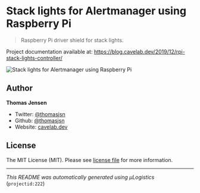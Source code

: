 # Stack lights for Alertmanager using Raspberry Pi

> Raspberry Pi driver shield for stack lights.

Project documentation available at: https://blog.cavelab.dev/2019/12/rpi-stack-lights-controller/

![Stack lights for Alertmanager using Raspberry Pi](https://i.logistics.cavelab.net/large/2645.jpeg)

## Author
**Thomas Jensen**
* Twitter: [@thomasjsn](https://twitter.com/thomasjsn)
* Github: [@thomasjsn](https://github.com/thomasjsn)
* Website: [cavelab.dev](https://cavelab.dev)

## License
The MIT License (MIT). Please see [license file](LICENSE.txt) for more information.

---
_This README was automatically generated using µLogistics_ (`projectid:222`)
